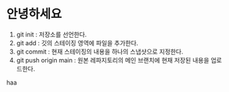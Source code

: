 # 안녕하세요

1. git init : 저장소를 선언한다.
2. git add : 깃의 스테이징 영역에 파일을 추가한다.
3. git commit : 현재 스테이징의 내용을 하나의 스냅샷으로 지정한다.
4. git push origin main : 원본 레파지토리의 메인 브랜치에 현재 저장된 내용을 업로드한다.

haa